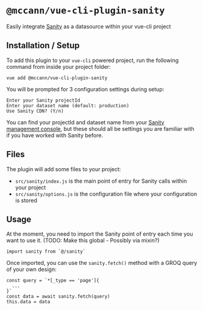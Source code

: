 # `@mccann/vue-cli-plugin-sanity`

Easily integrate [Sanity](https://sanity.io) as a datasource within your vue-cli project

## Installation / Setup

To add this plugin to your `vue-cli` powered project, run the following command from inside your project folder:
```
vue add @mccann/vue-cli-plugin-sanity
```

You will be prompted for 3 configuration settings during setup:
```
Enter your Sanity projectId
Enter your dataset name (default: production)
Use Sanity CDN? (Y/n)
```

You can find your projectId and dataset name from your [Sanity management console](https://manage.sanity.io), but these should all be settings you are familiar with if you have worked with Sanity before.

## Files

The plugin will add some files to your project:

* `src/sanity/index.js` is the main point of entry for Sanity calls within your project
* `src/sanity/options.js` is the configuration file where your configuration is stored

## Usage

At the moment, you need to import the Sanity point of entry each time you want to use it. (TODO: Make this global - Possibly via mixin?)

```
import sanity from `@/sanity`
```

Once imported, you can use the `sanity.fetch()` method with a GROQ query of your own design:

```
const query = `*[_type == 'page']{
  ...
}`
const data = await sanity.fetch(query)
this.data = data
```
